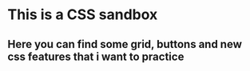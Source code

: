 # This is a CSS sandbox

## Here you can find some grid, buttons and new css features that i want to practice

